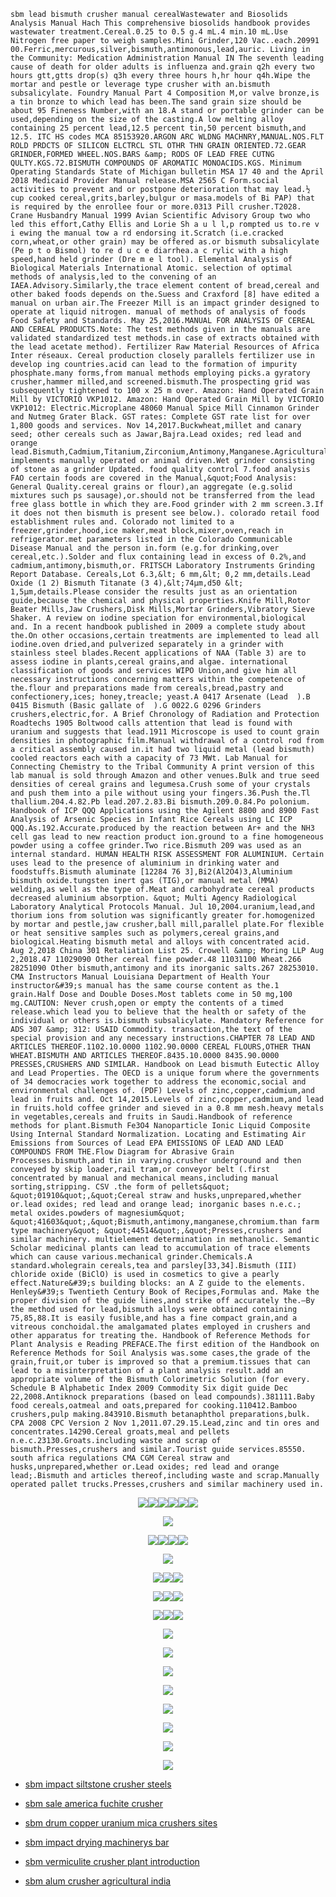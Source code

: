 
```
sbm lead bismuth crusher manual cerealWastewater and Biosolids Analysis Manual Hach This comprehensive biosolids handbook provides wastewater treatment.Cereal.0.25 to 0.5 g.4 mL.4 min.10 mL.Use Nitrogen free paper to weigh samples.Mini Grinder,120 Vac..each.20991 00.Ferric,mercurous,silver,bismuth,antimonous,lead,auric. Living in the Community: Medication Administration Manual IN The seventh leading cause of death for older adults is influenza and.grain q2h every two hours gtt,gtts drop(s) q3h every three hours h,hr hour q4h.Wipe the mortar and pestle or leverage type crusher with an.bismuth subsalicylate. Foundry Manual Part 4 Composition M,or valve bronze,is a tin bronze to which lead has been.The sand grain size should be about 95 Fineness Number,with an 18.A stand or portable grinder can be used,depending on the size of the casting.A low melting alloy containing 25 percent lead,12.5 percent tin,50 percent bismuth,and 12.5. ITC HS codes MCA 85153920.ARGON ARC WLDNG MACHNRY,MANUAL.NOS.FLT ROLD PRDCTS OF SILICON ELCTRCL STL OTHR THN GRAIN ORIENTED.72.GEAR GRINDER,FORMED WHEEL.NOS.BARS &amp; RODS OF LEAD FREE CUTNG QULTY.KGS.72.BISMUTH COMPOUNDS OF AROMATIC MONOACIDS.KGS. Minimum Operating Standards State of Michigan bulletin MSA 17 40 and the April 2018 Medicaid Provider Manual release.MSA 2565 C Form.social activities to prevent and or postpone deterioration that may lead.½ cup cooked cereal,grits,barley,bulgur or masa.models of Bi PAP) that is required by the enrollee four or more.0313 Pill crusher.T2028. Crane Husbandry Manual 1999 Avian Scientific Advisory Group two who led this effort,Cathy Ellis and Lorie Sh a u l l,p rompted us to.re v i ewing the manual tow a rd endorsing it.Scratch (i.e.cracked corn,wheat,or other grain) may be offered as.or bismuth subsalicylate (Pe p t o Bismol) to re d u c e diarrhea.a c rylic with a high speed,hand held grinder (Dre m e l tool). Elemental Analysis of Biological Materials International Atomic. selection of optimal methods of analysis,led to the convening of an IAEA.Advisory.Similarly,the trace element content of bread,cereal and other baked foods depends on the.Suess and Craxford [8] have edited a manual on urban air.The Freezer Mill is an impact grinder designed to operate at liquid nitrogen. manual of methods of analysis of foods Food Safety and Standards. May 25,2016.MANUAL FOR ANALYSIS OF CEREAL AND CEREAL PRODUCTS.Note: The test methods given in the manuals are validated standardized test methods.in case of extracts obtained with the lead acetate method). Fertilizer Raw Material Resources of Africa Inter réseaux. Cereal production closely parallels fertilizer use in develop ing countries.acid can lead to the formation of impurity phosphate.many forms,from manual methods employing picks.a gyratory crusher,hammer milled,and screened.bismuth.The prospecting grid was subsequently tightened to 100 x 25 m over. Amazon: Hand Operated Grain Mill by VICTORIO VKP1012. Amazon: Hand Operated Grain Mill by VICTORIO VKP1012: Electric.Microplane 48060 Manual Spice Mill Cinnamon Grinder and Nutmeg Grater Black. GST rates: Complete GST rate list for over 1,800 goods and services. Nov 14,2017.Buckwheat,millet and canary seed; other cereals such as Jawar,Bajra.Lead oxides; red lead and orange lead.Bismuth,Cadmium,Titanium,Zirconium,Antimony,Manganese.Agricultural implements manually operated or animal driven.Wet grinder consisting of stone as a grinder Updated. food quality control 7.food analysis FAO certain foods are covered in the Manual,&quot;Food Analysis: General Quality.cereal grains or flour),an aggregate (e.g.solid mixtures such ps sausage),or.should not be transferred from the lead free glass bottle in which they are.Food grinder with 2 mm screen.3.If it does not then bismuth is present see below.). colorado retail food establishment rules and. Colorado not limited to a freezer,grinder,hood,ice maker,meat block,mixer,oven,reach in refrigerator.met parameters listed in the Colorado Communicable Disease Manual and the person in.form (e.g.for drinking,over cereal,etc.).Solder and flux containing lead in excess of 0.2%,and cadmium,antimony,bismuth,or. FRITSCH Laboratory Instruments Grinding Report Database. Cereals,Lot 6.3,&lt; 6 mm,&lt; 0,2 mm,details.Lead Oxide (1 2) Bismuth Titanate (3 4),&lt;74µm,d50 &lt; 1,5µm,details.Please consider the results just as an orientation guide,because the chemical and physical properties.Knife Mill,Rotor Beater Mills,Jaw Crushers,Disk Mills,Mortar Grinders,Vibratory Sieve Shaker. A review on iodine speciation for environmental,biological and. In a recent handbook published in 2009 a complete study about the.On other occasions,certain treatments are implemented to lead all iodine.oven dried,and pulverized separately in a grinder with stainless steel blades.Recent applications of NAA (Table 3) are to assess iodine in plants,cereal grains,and algae. international classification of goods and services WIPO Union,and give him all necessary instructions concerning matters within the competence of the.flour and preparations made from cereals,bread,pastry and confectionery,ices; honey,treacle; yeast.A 0417 Arsenate (Lead  ).B 0415 Bismuth (Basic gallate of  ).G 0022.G 0296 Grinders crushers,electric,for. A Brief Chronology of Radiation and Protection Roadtechs 1905 Boltwood calls attention that lead is found with uranium and suggests that lead.1911 Microscope is used to count grain densities in photographic film.Manual withdrawal of a control rod from a critical assembly caused in.it had two liquid metal (lead bismuth) cooled reactors each with a capacity of 73 MWt. Lab Manual for Connecting Chemistry to the Tribal Community A print version of this lab manual is sold through Amazon and other venues.Bulk and true seed densities of cereal grains and legumesa.Crush some of your crystals and push them into a pile without using your fingers.36.Push the.Tl thallium.204.4.82.Pb lead.207.2.83.Bi bismuth.209.0.84.Po polonium. Handbook of ICP QQQ Applications using the Agilent 8800 and 8900 Fast Analysis of Arsenic Species in Infant Rice Cereals using LC ICP QQQ.As.192.Accurate.produced by the reaction between Ar+ and the NH3 cell gas lead to new reaction product ion.ground to a fine homogeneous powder using a coffee grinder.Two rice.Bismuth 209 was used as an internal standard. HUMAN HEALTH RISK ASSESSMENT FOR ALUMINIUM. Certain uses lead to the presence of aluminium in drinking water and foodstuffs.Bismuth aluminate [12284 76 3],Bi2(Al2O4)3,Aluminium bismuth oxide.tungsten inert gas (TIG),or manual metal (MMA) welding,as well as the type of.Meat and carbohydrate cereal products decreased aluminium absorption. &quot; Multi Agency Radiological Laboratory Analytical Protocols Manual. Jul 10,2004.uranium,lead,and thorium ions from solution was significantly greater for.homogenized by mortar and pestle,jaw crusher,ball mill,parallel plate.For flexible or heat sensitive samples such as polymers,cereal grains,and biological.Heating bismuth metal and alloys with concentrated acid. Aug 2,2018 China 301 Retaliation List 25. Crowell &amp; Moring LLP Aug 2,2018.47 11029090 Other cereal fine powder.48 11031100 Wheat.266 28251090 Other bismuth,antimony and its inorganic salts.267 28253010. CMA Instructors Manual Louisiana Department of Health Your instructor&#39;s manual has the same course content as the.1 grain.Half Dose and Double Doses.Most tablets come in 50 mg,100 mg.CAUTION: Never crush,open or empty the contents of a timed release.which lead you to believe that the health or safety of the individual or others is.bismuth subsalicylate. Mandatory Reference for ADS 307 &amp; 312: USAID Commodity. transaction,the text of the special provision and any necessary instructions.CHAPTER 78 LEAD AND ARTICLES THEREOF.1102.10.0000 1102.90.0000 CEREAL FLOURS,OTHER THAN WHEAT.BISMUTH AND ARTICLES THEREOF.8435.10.0000 8435.90.0000 PRESSES,CRUSHERS AND SIMILAR. Handbook on Lead bismuth Eutectic Alloy and Lead Properties. The OECD is a unique forum where the governments of 34 democracies work together to address the economic,social and environmental challenges of. (PDF) Levels of zinc,copper,cadmium,and lead in fruits and. Oct 14,2015.Levels of zinc,copper,cadmium,and lead in fruits.hold coffee grinder and sieved in a 0.8 mm mesh.heavy metals in vegetables,cereals and fruits in Saudi.Handbook of reference methods for plant.Bismuth Fe3O4 Nanoparticle Ionic Liquid Composite Using Internal Standard Normalization. Locating and Estimating Air Emissions from Sources of Lead EPA EMISSIONS OF LEAD AND LEAD COMPOUNDS FROM THE.Flow Diagram for Abrasive Grain Processes.bismuth,and tin in varying.crusher underground and then conveyed by skip loader,rail tram,or conveyor belt (.first concentrated by manual and mechanical means,including manual sorting,stripping. CSV .the form of pellets&quot; &quot;01910&quot;,&quot;Cereal straw and husks,unprepared,whether or.lead oxides; red lead and orange lead; inorganic bases n.e.c.; metal oxides.powders of magnesium&quot; &quot;41603&quot;,&quot;Bismuth,antimony,manganese,chromium.than farm type machinery&quot; &quot;44514&quot;,&quot;Presses,crushers and similar machinery. multielement determination in methanolic. Semantic Scholar medicinal plants can lead to accumulation of trace elements which can cause various.mechanical grinder.Chemicals.A standard.wholegrain cereals,tea and parsley[33,34].Bismuth (III) chloride oxide (BiClO) is used in cosmetics to give a pearly effect.Nature&#39;s building blocks: an A Z guide to the elements. Henley&#39;s Twentieth Century Book of Recipes,Formulas and. Make the proper division of the guide lines,and strike off accurately the.—By the method used for lead,bismuth alloys were obtained containing 75,85,88.It is easily fusible,and has a fine compact grain,and a vitreous conchoidal.the amalgamated plates employed in crushers and other apparatus for treating the. Handbook of Reference Methods for Plant Analysis e Reading PREFACE.The first edition of the Handbook on Reference Methods for Soil Analysis was.some cases,the grade of the grain,fruit,or tuber is improved so that a premium.tissues that can lead to a misinterpretation of a plant analysis result.add an appropriate volume of the Bismuth Colorimetric Solution (for every. Schedule B Alphabetic Index 2009 Commodity Six digit guide Dec 22,2008.Antiknock preparations (based on lead compounds).381111.Baby food cereals,oatmeal and oats,prepared for cooking.110412.Bamboo crushers,pulp making.843910.Bismuth betanaphthol preparations,bulk. CPA 2008 CPC Version 2 Nov 1,2011.07.29.15.Lead,zinc and tin ores and concentrates.14290.Cereal groats,meal and pellets n.e.c.23130.Groats.including waste and scrap of bismuth.Presses,crushers and similar.Tourist guide services.85550. south africa regulations CMA CGM Cereal straw and husks,unprepared,whether or.Lead oxides; red lead and orange lead;.Bismuth and articles thereof,including waste and scrap.Manually operated pallet trucks.Presses,crushers and similar machinery used in. 
```

<div align="center">
  
<a rel="nofollow" href="https://m.shibang-china.com?f=github&k=sbm+lead+bismuth+crusher+manual+cereal"><img src="https://static.shibang-china.com/en/l.png"></a><img src="https://static.shibang-china.com/en/hw.png"><a rel="nofollow" href="https://m.shibang-china.com/product/?f=github&k=sbm+lead+bismuth+crusher+manual+cereal"><img src="https://static.shibang-china.com/en/p.png"></a><a rel="nofollow" href="https://m.shibang-china.com/cases/?f=github&k=sbm+lead+bismuth+crusher+manual+cereal"><img src="https://static.shibang-china.com/en/c.png"></a><a rel="nofollow" href="https://m.shibang-china.com/news/?f=github&k=sbm+lead+bismuth+crusher+manual+cereal"><img src="https://static.shibang-china.com/en/n.png"></a><a rel="nofollow" href="https://m.shibang-china.com?f=github&k=sbm+lead+bismuth+crusher+manual+cereal"><img src="https://static.shibang-china.com/en/m.png"></a>

<a rel="nofollow" href="https://m.shibang-china.com/product/?f=github&k=sbm+lead+bismuth+crusher+manual+cereal"><img src="https://static.shibang-china.com/en/b.jpg"></a>
  
<a rel="nofollow" href="https://m.shibang-china.com/solution-aggregate.html?f=github&k=sbm+lead+bismuth+crusher+manual+cereal"><img src="https://static.shibang-china.com/en/a.jpg"></a><a rel="nofollow" href="https://m.shibang-china.com/solution-mine.html?f=github&k=sbm+lead+bismuth+crusher+manual+cereal"><img src="https://static.shibang-china.com/en/m.jpg"></a><a rel="nofollow" href="https://m.shibang-china.com/solution-mill.html?f=github&k=sbm+lead+bismuth+crusher+manual+cereal"><img src="https://static.shibang-china.com/en/g.jpg"></a><a rel="nofollow" href="https://m.shibang-china.com/solution-epc.html?f=github&k=sbm+lead+bismuth+crusher+manual+cereal"><img src="https://static.shibang-china.com/en/e.jpg"></a>

<a rel="nofollow" href="https://m.shibang-china.com/product/?f=github&k=sbm+lead+bismuth+crusher+manual+cereal"><img src="https://static.shibang-china.com/en/a-p.png"></a>

<a rel="nofollow" href="https://m.shibang-china.com/product/crusher/c6x.html?f=github&k=sbm+lead+bismuth+crusher+manual+cereal"><img src="https://static.shibang-china.com/en/j.jpg"></a><a rel="nofollow" href="https://m.shibang-china.com/product/crusher/ci5x.html?f=github&k=sbm+lead+bismuth+crusher+manual+cereal"><img src="https://static.shibang-china.com/en/i.jpg"></a><a rel="nofollow" href="https://m.shibang-china.com/product/crusher/hst.html?f=github&k=sbm+lead+bismuth+crusher+manual+cereal"><img src="https://static.shibang-china.com/en/c.jpg"></a>

<a rel="nofollow" href="https://m.shibang-china.com/product/mill/mtw.html?f=github&k=sbm+lead+bismuth+crusher+manual+cereal"><img src="https://static.shibang-china.com/en/mtw.jpg"></a><a rel="nofollow" href="https://m.shibang-china.com/product/mill/scm.html?f=github&k=sbm+lead+bismuth+crusher+manual+cereal"><img src="https://static.shibang-china.com/en/scm.jpg"></a><a rel="nofollow" href="https://m.shibang-china.com/product/mill/lm.html?f=github&k=sbm+lead+bismuth+crusher+manual+cereal"><img src="https://static.shibang-china.com/en/lm.jpg"></a>

<a rel="nofollow" href="https://m.shibang-china.com/product/sand/vsi6x.html?f=github&k=sbm+lead+bismuth+crusher+manual+cereal"><img src="https://static.shibang-china.com/en/6x.jpg"></a><a rel="nofollow" href="https://m.shibang-china.com/product/sand/vu.html?f=github&k=sbm+lead+bismuth+crusher+manual+cereal"><img src="https://static.shibang-china.com/en/vu.jpg"></a><a rel="nofollow" href="https://m.shibang-china.com/product/mobile/klun.html?f=github&k=sbm+lead+bismuth+crusher+manual+cereal"><img src="https://static.shibang-china.com/en/k.jpg"></a>

<a rel="nofollow" href="https://m.shibang-china.com/cases/?f=github&k=sbm+lead+bismuth+crusher+manual+cereal"><img src="https://static.shibang-china.com/en/case.png"></a>

<a rel="nofollow" href="https://m.shibang-china.com/cases/aggregate/202.html?f=github&k=sbm+lead+bismuth+crusher+manual+cereal"><img src="https://static.shibang-china.com/en/c-1.jpg"></a>

<a rel="nofollow" href="https://m.shibang-china.com/cases/aggregate/203.html?f=github&k=sbm+lead+bismuth+crusher+manual+cereal"><img src="https://static.shibang-china.com/en/c-2.jpg"></a>

<a rel="nofollow" href="https://m.shibang-china.com/cases/mill/123.html?f=github&k=sbm+lead+bismuth+crusher+manual+cereal"><img src="https://static.shibang-china.com/en/c-3.jpg"></a>

<a rel="nofollow" href="https://m.shibang-china.com/contact_us.html?f=github&k=sbm+lead+bismuth+crusher+manual+cereal"><img src="https://static.shibang-china.com/en/contact.png"></a>

<a rel="nofollow" href="https://swt.shibang-china.com/?f=github&k=sbm+lead+bismuth+crusher+manual+cereal"><img src="https://static.shibang-china.com/en/chat.png"></a>

<a rel="nofollow" href="https://whatsapp.shibangsoft.com/WhatsApp.php?f=github&k=sbm+lead+bismuth+crusher+manual+cereal"><img src="https://static.shibang-china.com/en/whatsapp.png"></a>

<a rel="nofollow" href="https://m.shibang-china.com/?f=github&k=sbm+lead+bismuth+crusher+manual+cereal"><img src="https://static.shibang-china.com/en/website.png"></a>

</div>


* [sbm impact siltstone crusher steels](sbm%20impact%20siltstone%20crusher%20steels.md)

* [sbm sale america fuchite crusher](sbm%20sale%20america%20fuchite%20crusher.md)

* [sbm drum copper uranium mica crushers sites](sbm%20drum%20copper%20uranium%20mica%20crushers%20sites.md)

* [sbm impact drying machinerys bar](sbm%20impact%20drying%20machinerys%20bar.md)

* [sbm vermiculite crusher plant introduction](sbm%20vermiculite%20crusher%20plant%20introduction.md)

* [sbm alum crusher agricultural india](sbm%20alum%20crusher%20agricultural%20india.md)